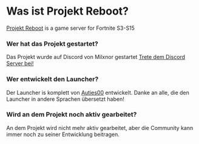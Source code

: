 # Was ist Projekt Reboot?
[Projekt Reboot](https://github.com/Milxnor/Project-Reboot-3.0) is a game server for Fortnite S3-S15

### Wer hat das Projekt gestartet?
Das Projekt wurde auf Discord von Milxnor gestartet
[Trete dem Discord Server bei!](https://discord.gg/reboot)

### Wer entwickelt den Launcher?
Der Launcher is komplett von [Auties00](https://github.com/Auties00/reboot_launcher) entwickelt.
Danke an alle, die den Launcher in andere Sprachen übersetzt haben!

### Wird an dem Projekt noch aktiv gearbeitet?
An dem Projekt wird nicht mehr aktiv gearbeitet, aber die Community kann immer noch zu seiner Entwicklung beitragen.